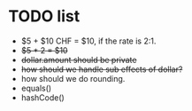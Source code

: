 # TODO list

- $5 + $10 CHF = $10, if the rate is 2:1.
- ~~$5 * 2 = $10~~
- ~~dollar.amount should be private~~
- ~~how should we handle sub effects of dollar?~~
- how should we do rounding.
- equals()
- hashCode()
